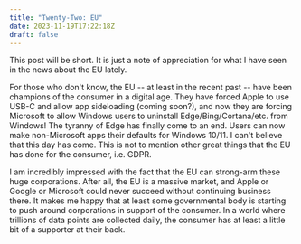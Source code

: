 ```yaml
---
title: "Twenty-Two: EU"
date: 2023-11-19T17:22:18Z
draft: false
---
```


This post will be short. It is just a note of appreciation for what I have seen in the news about the EU lately.


For those who don't know, the EU -- at least in the recent past -- have been champions of the consumer in a digital age. They have forced Apple to use USB-C and allow app sideloading (coming soon?), and now they are forcing Microsoft to allow Windows users to uninstall Edge/Bing/Cortana/etc. from Windows! The tyranny of Edge has finally come to an end. Users can now make non-Microsoft apps their defaults for Windows 10/11. I can't believe that this day has come. This is not to mention other great things that the EU has done for the consumer, i.e. GDPR.


I am incredibly impressed with the fact that the EU can strong-arm these huge corporations. After all, the EU is a massive market, and Apple or Google or Microsoft could never succeed without continuing business there. It makes me happy that at least some governmental body is starting to push around corporations in support of the consumer. In a world where trillions of data points are collected daily, the consumer has at least a little bit of a supporter at their back.
